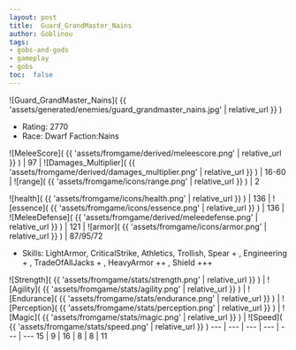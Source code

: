 ```yaml
---
layout: post
title:  Guard_GrandMaster_Nains
author: Goblinou
tags:
- gobs-and-gods
- gameplay
- gobs
toc:  false
---
```


![Guard_GrandMaster_Nains]( {{ 'assets/generated/enemies/guard_grandmaster_nains.jpg' | relative_url }} )
- Rating: 2770
- Race: Dwarf  Faction:Nains

![MeleeScore]( {{ 'assets/fromgame/derived/meleescore.png' | relative_url }} ) | 97 | ![Damages_Multiplier]( {{ 'assets/fromgame/derived/damages_multiplier.png' | relative_url }} ) | 16-60 | ![range]( {{ 'assets/fromgame/icons/range.png' | relative_url }} ) | 2


![health]( {{ 'assets/fromgame/icons/health.png' | relative_url }} ) | 136 | ![essence]( {{ 'assets/fromgame/icons/essence.png' | relative_url }} ) | 136 | ![MeleeDefense]( {{ 'assets/fromgame/derived/meleedefense.png' | relative_url }} ) | 121 | ![armor]( {{ 'assets/fromgame/icons/armor.png' | relative_url }} ) | 87/95/72

* Skills: LightArmor, CriticalStrike, Athletics, Trollish, Spear + , Engineering + , TradeOfAllJacks + , HeavyArmor ++ , Shield +++ 

![Strength]( {{ 'assets/fromgame/stats/strength.png' | relative_url }} ) | ![Agility]( {{ 'assets/fromgame/stats/agility.png' | relative_url }} ) | ![Endurance]( {{ 'assets/fromgame/stats/endurance.png' | relative_url }} ) | ![Perception]( {{ 'assets/fromgame/stats/perception.png' | relative_url }} ) | ![Magic]( {{ 'assets/fromgame/stats/magic.png' | relative_url }} ) | ![Speed]( {{ 'assets/fromgame/stats/speed.png' | relative_url }} )
--- | --- | --- | --- | --- | ---
15 | 9 | 16 | 8 | 8 | 11
